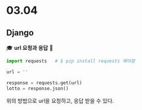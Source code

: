 # 03.04

## Django



:mortar_board: **url 요청과 응답** :pushpin: 

```python
import requests   # $ pip install requests 해야함

url = ''

response = requests.get(url)
lotto = response.json()
```

위의 방법으로 url을 요청하고, 응답 받을 수 있다. 





